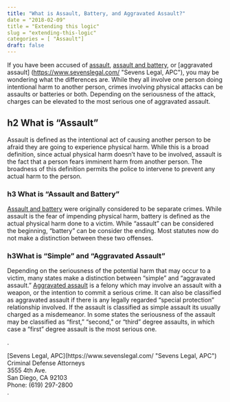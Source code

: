 ```yaml
---
title: "What is Assault, Battery, and Aggravated Assault?"
date = "2018-02-09"
title = "Extending this logic"
slug = "extending-this-logic"
categories = [ "Assault"]
draft: false
---
```


If you have been accused of [assault](https://www.sevenslegal.com/), [assault and battery](https://www.sevenslegal.com/), or [aggravated assault] (https://www.sevenslegal.com/ "Sevens Legal, APC"), you may be wondering what the differences are. While they all involve one person doing intentional harm to another person, crimes involving physical attacks can be assaults or batteries or both. Depending on the seriousness of the attack, charges can be elevated to the most serious one of aggravated assault.


## h2 What is &#8220;Assault&#8221;
Assault is defined as the intentional act of causing another person to be afraid they are going to experience physical harm. While this is a broad definition, since actual physical harm doesn&#8217;t have to be involved, assault is the fact that a person fears imminent harm from another person. The broadness of this definition permits the police to intervene to prevent any actual harm to the person.

### h3 What is &#8220;Assault and Battery&#8221;</h3>
[Assault and battery](https://www.sevenslegal.com/ "Sevens Legal, APC") were originally considered to be separate crimes. While assault is the fear of impending physical harm, battery is defined as the actual physical harm done to a victim. While &#8220;assault&#8221; can be considered the beginning, &#8220;battery&#8221; can be consider the ending. Most statutes now do not make a distinction between these two offenses.
### h3What is &#8220;Simple&#8221; and &#8220;Aggravated Assault&#8221;

Depending on the seriousness of the potential harm that may occur to a victim, many states make a distinction between &#8220;simple&#8221; and &#8220;aggravated assault.&#8221; <a title="Sevens Legal, APC" href="https://www.sevenslegal.com/">Aggravated assault</a> is a felony which may involve an assault with a weapon, or the intention to commit a serious crime. It can also be classified as aggravated assault if there is any legally regarded &#8220;special protection&#8221; relationship involved. If the assault is classified as simple assault its usually charged as a misdemeanor. In some states the seriousness of the assault may be classified as &#8220;first,&#8221; &#8220;second,&#8221; or &#8220;third&#8221; degree assaults, in which case a &#8220;first&#8221; degree assault is the most serious one.

.
<div>[Sevens Legal, APC](https://www.sevenslegal.com/ "Sevens Legal, APC")</div>
<div>Criminal Defense Attorneys</div>
<div>3555 4th Ave.</div>
<div>San Diego, CA 92103</div>
<div>Phone: (619) 297-2800</div>
.
